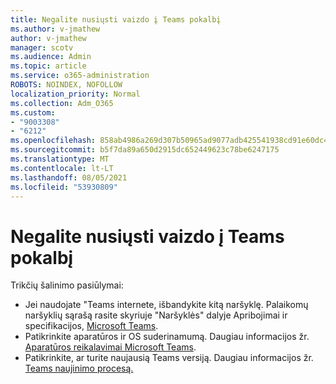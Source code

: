 ```yaml
---
title: Negalite nusiųsti vaizdo į Teams pokalbį
ms.author: v-jmathew
author: v-jmathew
manager: scotv
ms.audience: Admin
ms.topic: article
ms.service: o365-administration
ROBOTS: NOINDEX, NOFOLLOW
localization_priority: Normal
ms.collection: Adm_O365
ms.custom:
- "9003308"
- "6212"
ms.openlocfilehash: 858ab4986a269d307b50965ad9077adb425541938cd91e60dc470db27d81d954
ms.sourcegitcommit: b5f7da89a650d2915dc652449623c78be6247175
ms.translationtype: MT
ms.contentlocale: lt-LT
ms.lasthandoff: 08/05/2021
ms.locfileid: "53930809"
---
```

# <a name="cant-upload-an-image-to-a-teams-chat"></a>Negalite nusiųsti vaizdo į Teams pokalbį

Trikčių šalinimo pasiūlymai:

- Jei naudojate "Teams internete, išbandykite kitą naršyklę. Palaikomų naršyklių sąrašą rasite skyriuje "Naršyklės" dalyje Apribojimai ir specifikacijos, [Microsoft Teams](https://docs.microsoft.com/microsoftteams/limits-specifications-teams).
- Patikrinkite aparatūros ir OS suderinamumą. Daugiau informacijos žr. [Aparatūros reikalavimai Microsoft Teams](https://docs.microsoft.com/microsoftteams/hardware-requirements-for-the-teams-app).
- Patikrinkite, ar turite naujausią Teams versiją. Daugiau informacijos žr. [Teams naujinimo procesą.](https://docs.microsoft.com/microsoftteams/teams-client-update)
